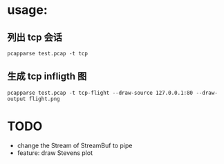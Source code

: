 # usage:

## 列出 tcp 会话
```
pcapparse test.pcap -t tcp
```


## 生成 tcp infligth 图
```
pcapparse test.pcap -t tcp-flight --draw-source 127.0.0.1:80 --draw-output flight.png
```


# TODO
* change the Stream of StreamBuf to pipe
* feature: draw Stevens plot
